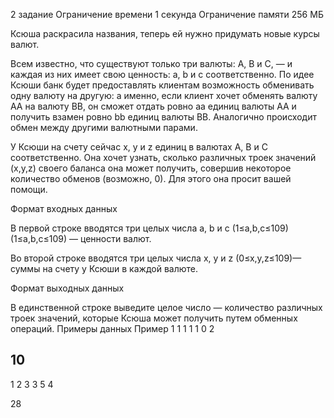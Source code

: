 2 задание
Ограничение времени
1 секунда
Ограничение памяти
256 МБ

Ксюша раскрасила названия, теперь ей нужно придумать новые курсы валют.

Всем известно, что существуют только три валюты: A, B и C, — и каждая из них имеет свою ценность: a, b и c соответственно.
По идее Ксюши банк будет предоставлять клиентам возможность обменивать одну валюту на другую: а именно, если клиент хочет обменять валюту ﻿﻿AA﻿﻿ на валюту ﻿﻿BB﻿﻿, он сможет отдать ровно ﻿﻿aa﻿﻿ единиц валюты ﻿﻿AA﻿﻿ и получить взамен ровно ﻿﻿bb﻿﻿ единиц валюты ﻿﻿BB﻿﻿. Аналогично происходит обмен между другими валютными парами.

У Ксюши на счету сейчас x, y и z единиц в валютах A, B и C соответственно. 
Она хочет узнать, сколько различных троек значений  (x,y,z) своего баланса она может получить, совершив некоторое количество обменов 
(возможно, 0). Для этого она просит вашей помощи.


Формат входных данных

В первой строке вводятся три целых числа a, b и c  (1≤a,b,c≤109)(1≤a,b,c≤109)  — ценности валют.

Во второй строке вводятся три целых числа x, y и z (0≤x,y,z≤109)— суммы на счету у Ксюши в каждой валюте.


Формат выходных данных

В единственной строке выведите целое число — количество различных троек значений, которые Ксюша может получить путем обменных операций.
Примеры данных
Пример 1
1 1 1
1 0 2

10
---

1 2 3
3 5 4

28
